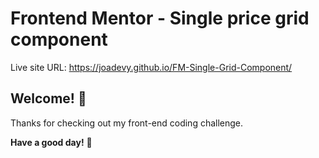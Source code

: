 # Frontend Mentor - Single price grid component

Live site URL: https://joadevy.github.io/FM-Single-Grid-Component/

## Welcome! 👋

Thanks for checking out my front-end coding challenge.

**Have a good day!** 🚀
